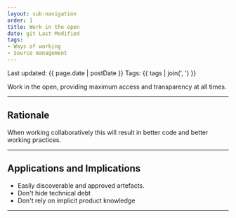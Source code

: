```yaml
---
layout: sub-navigation
order: 1
title: Work in the open
date: git Last Modified
tags:
- Ways of working
- Source management
---
```


Last updated: {{ page.date | postDate }}
Tags: {{ tags | join(', ') }}

Work in the open, providing maximum access and transparency at all times.

---

## Rationale

When working collaboratively this will result in better code and better working practices.

---

## Applications and Implications

- Easily discoverable and approved artefacts.
- Don't hide technical debt
- Don't rely on implicit product knowledge

---

